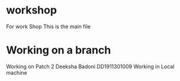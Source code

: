 # workshop
For work Shop
This is the main file
  # Working on a branch
   Working on Patch 2
   Deeksha Badoni
   DD1911301009
Working in Local machine

